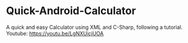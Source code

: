 # Quick-Android-Calculator
A quick and easy Calculator using XML and C-Sharp, following a tutorial. Youtube: https://youtu.be/LgNXUicjUOA
